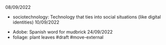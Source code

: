 08/09/2022
* sociotechnology: Technology that ties into social situations (like digital identities)
10/09/2022
- Adobe: Spanish word for mudbrick
24/09/2022
- foliage: plant leaves
#draft #move-external 